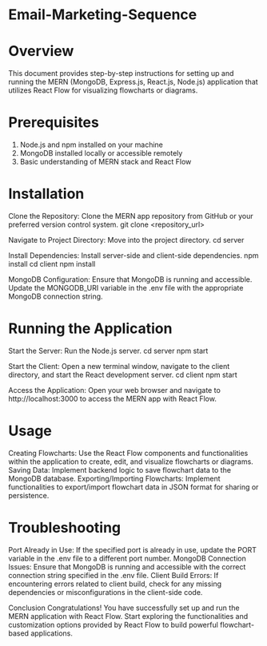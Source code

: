 # Email-Marketing-Sequence

# Overview
This document provides step-by-step instructions for setting up and running the MERN (MongoDB, Express.js, React.js, Node.js) application that utilizes React Flow for visualizing flowcharts or diagrams.

# Prerequisites
1. Node.js and npm installed on your machine
2. MongoDB installed locally or accessible remotely
3. Basic understanding of MERN stack and React Flow

# Installation
Clone the Repository: Clone the MERN app repository from GitHub or your preferred version control system.
git clone <repository_url>

Navigate to Project Directory: Move into the project directory.
cd server 

Install Dependencies: Install server-side and client-side dependencies.
npm install
cd client
npm install

MongoDB Configuration: Ensure that MongoDB is running and accessible. Update the MONGODB_URI variable in the .env file with the appropriate MongoDB connection string.

# Running the Application
Start the Server: Run the Node.js server.
cd server
npm start

Start the Client: Open a new terminal window, navigate to the client directory, and start the React development server.
cd client
npm start

Access the Application: Open your web browser and navigate to http://localhost:3000 to access the MERN app with React Flow.

# Usage
Creating Flowcharts: Use the React Flow components and functionalities within the application to create, edit, and visualize flowcharts or diagrams.
Saving Data: Implement backend logic to save flowchart data to the MongoDB database.
Exporting/Importing Flowcharts: Implement functionalities to export/import flowchart data in JSON format for sharing or persistence.

# Troubleshooting
Port Already in Use: If the specified port is already in use, update the PORT variable in the .env file to a different port number.
MongoDB Connection Issues: Ensure that MongoDB is running and accessible with the correct connection string specified in the .env file.
Client Build Errors: If encountering errors related to client build, check for any missing dependencies or misconfigurations in the client-side code.

Conclusion
Congratulations! You have successfully set up and run the MERN application with React Flow. Start exploring the functionalities and customization options provided by React Flow to build powerful flowchart-based applications.
